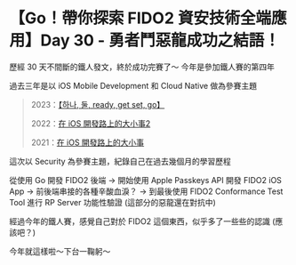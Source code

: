 # 【Go！帶你探索 FIDO2 資安技術全端應用】Day 30 - 勇者鬥惡龍成功之結語！

歷經 30 天不間斷的鐵人發文，終於成功完賽了～
今年是參加鐵人賽的第四年

過去三年是以 iOS Mobile Development 和 Cloud Native 做為參賽主題

> 2023：[【하나, 둘, ready, get set, go】](https://ithelp.ithome.com.tw/users/20140363/ironman/6436)
> 
> 2022：[在 iOS 開發路上的大小事2](https://ithelp.ithome.com.tw/users/20140363/ironman/5238)
> 
> 2021：[在 iOS 開發路上的大小事](https://ithelp.ithome.com.tw/users/20140363/ironman/4064)

這次以 Security 為參賽主題，紀錄自己在過去幾個月的學習歷程

從使用 Go 開發 FIDO2 後端 -> 開始使用 Apple Passkeys API 開發 FIDO2 iOS App -> 前後端串接的各種辛酸血淚？ -> 到最後使用 FIDO2 Conformance Test Tool 進行 RP Server 功能性驗證 (這部分的惡龍還在對抗中)

經過今年的鐵人賽，感覺自己對於 FIDO2 這個東西，似乎多了一些些的認識 (應該吧？)

今年就這樣啦～下台一鞠躬～